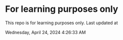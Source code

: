 # For learning purposes only
This repo is for learning purposes only.
Last updated at

Wednesday, April 24, 2024 4:26:33 AM

